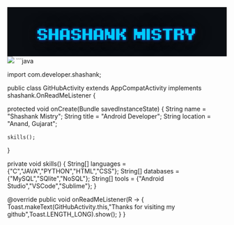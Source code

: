 <div style="display:flex;">
<img alt="App image" src="GIF/name1.gif" width="100%">
</div>


<img src="https://github.com/vimalverma558/vimalverma558/blob/v2/img/hello.gif" width="20%">
```java

import com.developer.shashank;

public class GitHubActivity extends AppCompatActivity implements shashank.OnReadMeListener {

protected void onCreate(Bundle savedInstanceState) {
    String name = "Shashank Mistry";
    String title = "Android Developer";
    String location = "Anand, Gujarat";
    
    skills();
  }
  
  private void skills() {
    String[] languages = {"C","JAVA","PYTHON","HTML","CSS"};
    String[] databases = {"MySQL","SQlite","NoSQL"};
    String[] tools = {"Android Studio","VSCode","Sublime"};
  }

   @override
   public void onReadMeListener(R -> {
      Toast.makeText(GitHubActivity.this,"Thanks for visiting my github",Toast.LENGTH_LONG).show();
   }
}

```


